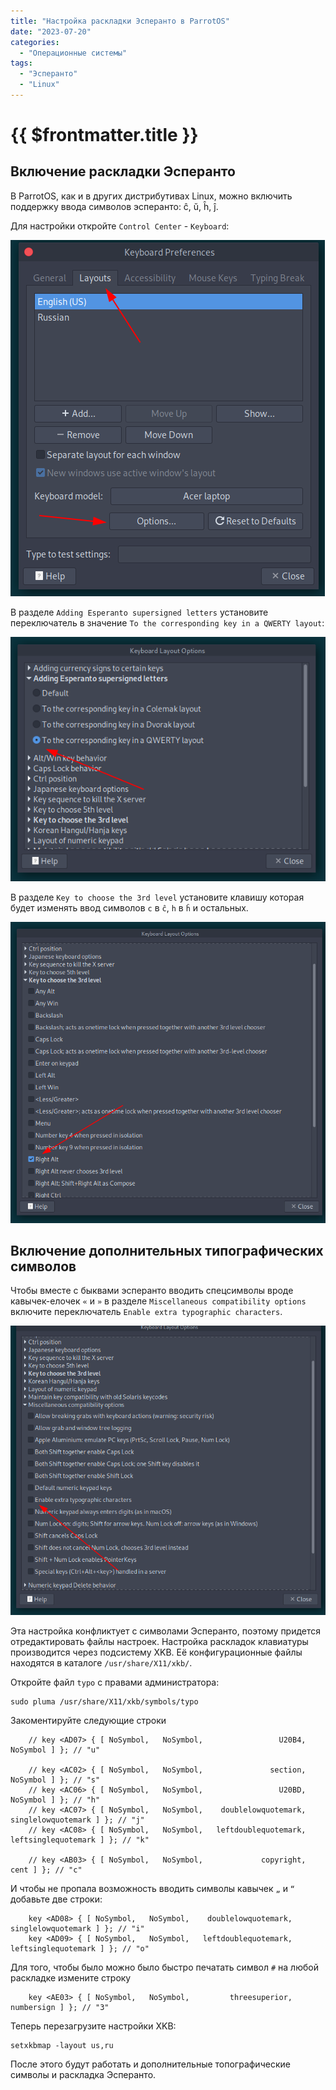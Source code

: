 ```yaml
---
title: "Настройка раскладки Эсперанто в ParrotOS"
date: "2023-07-20"
categories:
  - "Операционные системы"
tags:
  - "Эсперанто"
  - "Linux"
---
```


# {{ $frontmatter.title }}

## Включение раскладки Эсперанто

В ParrotOS, как и в других дистрибутивах Linux, можно включить поддержку ввода символов эсперанто: ĉ, ŭ, ĥ, ĵ.

Для настройки откройте `Control Center` - `Keyboard`:

![](images/linux-esperanto-layiut-01.png)

В разделе `Adding Esperanto supersigned letters` установите переключатель в значение `To the corresponding key in a QWERTY layout`:

![](images/linux-esperanto-layiut-02.png)

В разделе `Key to choose the 3rd level` установите клавишу которая будет изменять ввод символов `c` в `ĉ`, `h` в `ĥ` и остальных.

![](images/linux-esperanto-layiut-03.png)

## Включение дополнительных типографических символов

Чтобы вместе с быквами эсперанто вводить спецсимволы вроде кавычек-елочек `«` и `»` в разделе `Miscellaneous compatibility options` включите переключатель `Enable extra typographic characters`.

![](images/linux-esperanto-layiut-04.png)

Эта настройка конфликтует с символами Эсперанто, поэтому придется отредактировать файлы настроек. Настройка раскладок клавиатуры производится через подсистему XKB. Её конфигурационные файлы находятся в каталоге `/usr/share/X11/xkb/`.

Откройте файл `typo` с правами администратора:

```
sudo pluma /usr/share/X11/xkb/symbols/typo
```

Закоментируйте следующие строки

```
    // key <AD07> { [ NoSymbol,   NoSymbol,                 U20B4,              NoSymbol ] }; // "u"
    
    // key <AC02> { [ NoSymbol,   NoSymbol,               section,              NoSymbol ] }; // "s"
    // key <AC06> { [ NoSymbol,   NoSymbol,                 U20BD,              NoSymbol ] }; // "h"
    // key <AC07> { [ NoSymbol,   NoSymbol,    doublelowquotemark,    singlelowquotemark ] }; // "j"
    // key <AC08> { [ NoSymbol,   NoSymbol,   leftdoublequotemark,   leftsinglequotemark ] }; // "k"

    // key <AB03> { [ NoSymbol,   NoSymbol,             copyright,                  cent ] }; // "c"
```

И чтобы не пропала возможность вводить символы кавычек `„` и `“` добавьте две строки:

```
    key <AD08> { [ NoSymbol,   NoSymbol,    doublelowquotemark,    singlelowquotemark ] }; // "i"
    key <AD09> { [ NoSymbol,   NoSymbol,   leftdoublequotemark,   leftsinglequotemark ] }; // "o"
```

Для того, чтобы было можно было быстро печатать символ `#` на любой раскладке измените строку

```
    key <AE03> { [ NoSymbol,   NoSymbol,         threesuperior,            numbersign ] }; // "3"
```

Теперь перезагрузите настройки XKB:

```
setxkbmap -layout us,ru
```

После этого будут работать и дополнительные топографические символы и раскладка Эсперанто.
